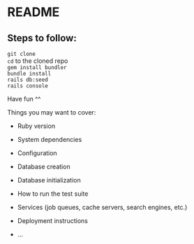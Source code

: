 # README

<h2>Steps to follow:</h2>

```git clone```<br>
```cd``` to the cloned repo<br>
```gem install bundler```<br>
```bundle install```<br>
```rails db:seed```<br>
```rails console```<br>

Have fun ^^

Things you may want to cover:

* Ruby version

* System dependencies

* Configuration

* Database creation

* Database initialization

* How to run the test suite

* Services (job queues, cache servers, search engines, etc.)

* Deployment instructions

* ...
